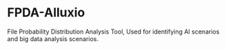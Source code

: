 # FPDA-Alluxio
File Probability Distribution Analysis Tool, Used for identifying AI scenarios and big data analysis scenarios.
